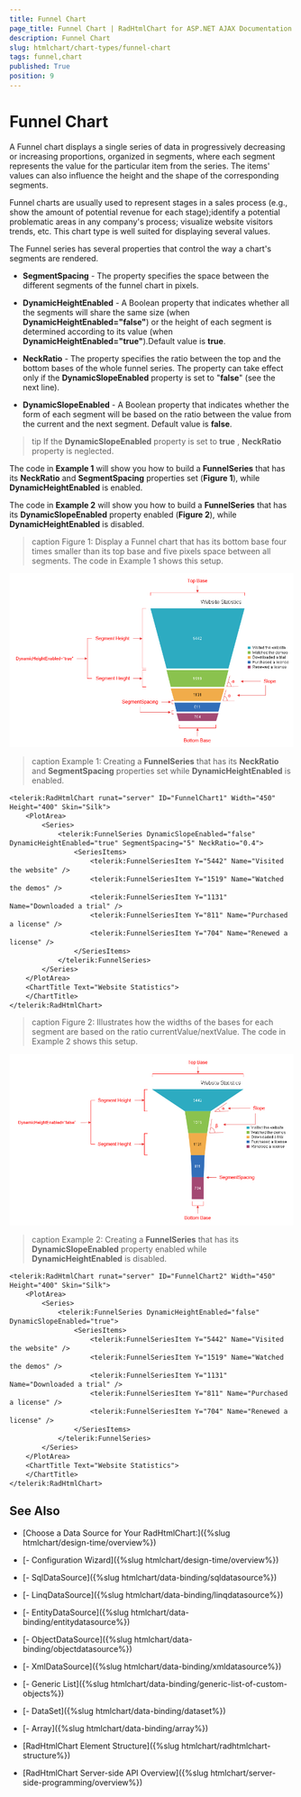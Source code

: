 ```yaml
---
title: Funnel Chart
page_title: Funnel Chart | RadHtmlChart for ASP.NET AJAX Documentation
description: Funnel Chart
slug: htmlchart/chart-types/funnel-chart
tags: funnel,chart
published: True
position: 9
---
```


# Funnel Chart

A Funnel chart displays a single series of data in progressively decreasing or increasing proportions, organized in segments, where each segment represents the value for the particular item from the series. The items' values can also influence the height and the shape of the corresponding segments.

Funnel charts are usually used to represent stages in a sales process (e.g., show the amount of potential revenue for each stage);identify a potential problematic areas in any company's process; visualize website visitors trends, etc. This chart type is well suited for displaying several values.

The Funnel series has several properties that control the way a chart's segments are rendered.

* **SegmentSpacing** - The property specifies the space between the different segments of the funnel chart in pixels.

* **DynamicHeightEnabled** - A Boolean property that indicates whether all the segments will share the same size (when **DynamicHeightEnabled="false"**) or the height of each segment is determined according to its value (when **DynamicHeightEnabled="true"**).Default value is **true**.

* **NeckRatio** - The property specifies the ratio between the top and the bottom bases of the whole funnel series. The property can take effect only if the **DynamicSlopeEnabled** property is set to "**false**" (see the next line).

* **DynamicSlopeEnabled** - A Boolean property that indicates whether the form of each segment will be based on the ratio between the value from the current and the next segment. Default value is **false**.

>tip If the **DynamicSlopeEnabled** property is set to **true** , **NeckRatio** property is neglected.

The code in **Example 1** will show you how to build a **FunnelSeries** that has its **NeckRatio** and **SegmentSpacing** properties set (**Figure 1**), while **DynamicHeightEnabled** is enabled.

The code in **Example 2** will show you how to build a **FunnelSeries** that has its **DynamicSlopeEnabled** property enabled (**Figure 2**), while **DynamicHeightEnabled** is disabled.

>caption Figure 1: Display a Funnel chart that has its bottom base four times smaller than its top base and five pixels space between all segments. The code in	Example 1 shows this setup.

![htmlchart-funnel-simple-example 1](images/htmlchart-funnel-simple-example1.png)

>caption Example 1: Creating a **FunnelSeries** that has its **NeckRatio** and **SegmentSpacing** properties set while **DynamicHeightEnabled** is enabled.

````ASP.NET
<telerik:RadHtmlChart runat="server" ID="FunnelChart1" Width="450" Height="400" Skin="Silk">
	<PlotArea>
		<Series>
			<telerik:FunnelSeries DynamicSlopeEnabled="false" DynamicHeightEnabled="true" SegmentSpacing="5" NeckRatio="0.4">
				<SeriesItems>
					<telerik:FunnelSeriesItem Y="5442" Name="Visited the website" />
					<telerik:FunnelSeriesItem Y="1519" Name="Watched the demos" />
					<telerik:FunnelSeriesItem Y="1131" Name="Downloaded a trial" />
					<telerik:FunnelSeriesItem Y="811" Name="Purchased a license" />
					<telerik:FunnelSeriesItem Y="704" Name="Renewed a license" />
				</SeriesItems>
			</telerik:FunnelSeries>
		</Series>
	</PlotArea>
	<ChartTitle Text="Website Statistics">
	</ChartTitle>
</telerik:RadHtmlChart>
````

>caption Figure 2: Illustrates how the widths of the bases for each segment are based on the ratio currentValue/nextValue. The code in	Example 2 shows this setup.

![htmlchart-funnel-simple-example 2](images/htmlchart-funnel-simple-example2.png)

>caption Example 2: Creating a **FunnelSeries** that has its **DynamicSlopeEnabled** property enabled while **DynamicHeightEnabled** is disabled.

````ASP.NET
<telerik:RadHtmlChart runat="server" ID="FunnelChart2" Width="450" Height="400" Skin="Silk">
	<PlotArea>
		<Series>
			<telerik:FunnelSeries DynamicHeightEnabled="false" DynamicSlopeEnabled="true">
				<SeriesItems>
					<telerik:FunnelSeriesItem Y="5442" Name="Visited the website" />
					<telerik:FunnelSeriesItem Y="1519" Name="Watched the demos" />
					<telerik:FunnelSeriesItem Y="1131" Name="Downloaded a trial" />
					<telerik:FunnelSeriesItem Y="811" Name="Purchased a license" />
					<telerik:FunnelSeriesItem Y="704" Name="Renewed a license" />
				</SeriesItems>
			</telerik:FunnelSeries>
		</Series>
	</PlotArea>
	<ChartTitle Text="Website Statistics">
	</ChartTitle>
</telerik:RadHtmlChart>
````

## See Also

 * [Choose a Data Source for Your RadHtmlChart:]({%slug htmlchart/design-time/overview%})

 * [- Configuration Wizard]({%slug htmlchart/design-time/overview%})

 * [- SqlDataSource]({%slug htmlchart/data-binding/sqldatasource%})

 * [- LinqDataSource]({%slug htmlchart/data-binding/linqdatasource%})

 * [- EntityDataSource]({%slug htmlchart/data-binding/entitydatasource%})

 * [- ObjectDataSource]({%slug htmlchart/data-binding/objectdatasource%})

 * [- XmlDataSource]({%slug htmlchart/data-binding/xmldatasource%})

 * [- Generic List]({%slug htmlchart/data-binding/generic-list-of-custom-objects%})

 * [- DataSet]({%slug htmlchart/data-binding/dataset%})

 * [- Array]({%slug htmlchart/data-binding/array%})

 * [RadHtmlChart Element Structure]({%slug htmlchart/radhtmlchart-structure%})

 * [RadHtmlChart Server-side API Overview]({%slug htmlchart/server-side-programming/overview%})

